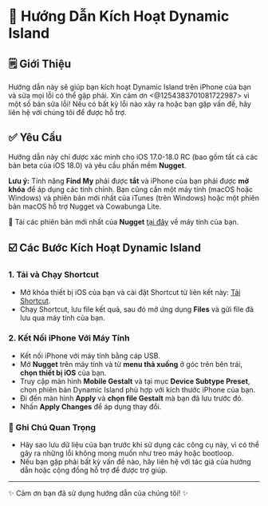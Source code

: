 # 📱 Hướng Dẫn Kích Hoạt Dynamic Island

## 🗒️ Giới Thiệu
Hướng dẫn này sẽ giúp bạn kích hoạt Dynamic Island trên iPhone của bạn và sửa mọi lỗi có thể gặp phải. Xin cảm ơn <@1254383701081722987> vì một số bản sửa lỗi! Nếu có bất kỳ lỗi nào xảy ra hoặc bạn gặp vấn đề, hãy liên hệ với chúng tôi để được hỗ trợ.

## ✅ Yêu Cầu
Hướng dẫn này chỉ được xác minh cho iOS 17.0-18.0 RC (bao gồm tất cả các bản beta của iOS 18.0) và yêu cầu phần mềm **Nugget**. 

**Lưu ý:** Tính năng **Find My** phải được **tắt** và iPhone của bạn phải được **mở khóa** để áp dụng các tinh chỉnh. Bạn cũng cần một máy tính (macOS hoặc Windows) và phiên bản mới nhất của iTunes (trên Windows) hoặc một phiên bản macOS hỗ trợ Nugget và Cowabunga Lite.

🔗 Tải các phiên bản mới nhất của **Nugget** [tại đây](https://github.com/Epchannel/DynamicIsland-Activator/blob/887acefdfbdbd9eff5b08941935029056195cba8/Nugget-2.2-Python.zip) về máy tính của bạn.

## ☑️ Các Bước Kích Hoạt Dynamic Island

### 1. Tải và Chạy Shortcut
- Mở khóa thiết bị iOS của bạn và cài đặt Shortcut từ liên kết này: [Tải Shortcut](https://www.icloud.com/shortcuts/d6f0a136ddda4714a80750512911c53b).
- Chạy Shortcut, lưu file kết quả, sau đó mở ứng dụng **Files** và gửi file đã lưu qua máy tính của bạn.

### 2. Kết Nối iPhone Với Máy Tính
- Kết nối iPhone với máy tính bằng cáp USB.
- Mở **Nugget** trên máy tính và từ **menu thả xuống** ở góc trên bên trái, **chọn thiết bị iOS** của bạn.
- Truy cập màn hình **Mobile Gestalt** và tại mục **Device Subtype Preset**, chọn phiên bản Dynamic Island phù hợp với kích thước iPhone của bạn.
- Đi đến màn hình **Apply** và **chọn file Gestalt** mà bạn đã lưu trước đó.
- Nhấn **Apply Changes** để áp dụng thay đổi.

### 📝 Ghi Chú Quan Trọng
- Hãy sao lưu dữ liệu của bạn trước khi sử dụng các công cụ này, vì có thể gây ra những lỗi không mong muốn như treo máy hoặc bootloop.
- Nếu bạn gặp phải bất kỳ vấn đề nào, hãy liên hệ với tác giả của hướng dẫn hoặc cộng đồng hỗ trợ để được trợ giúp.

---

✨ Cảm ơn bạn đã sử dụng hướng dẫn của chúng tôi! ✨
